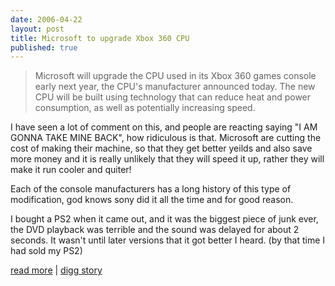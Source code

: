 ```yaml
--- 
date: 2006-04-22
layout: post
title: Microsoft to upgrade Xbox 360 CPU
published: true
---
```

<blockquote class="posterous_medium_quote">Microsoft will upgrade the CPU used in its Xbox 360 games console early next year, the CPU's manufacturer announced today. The new CPU will be built using technology that can reduce heat and power consumption, as well as potentially increasing speed.</blockquote><p />I have seen a lot of comment on this, and people are reacting saying "I AM GONNA TAKE MINE BACK", how ridiculous is that.  Microsoft are cutting the cost of making their machine, so that they get better yeilds and also save more money and it is really unlikely that they will speed it up, rather they will make it run cooler and quiter!<p />Each of the console manufacturers has a long history of this type of modification, god knows sony did it all the time and for good reason.<p />I bought a PS2 when it came out, and it was the biggest piece of junk ever, the DVD playback was terrible and the sound was delayed for about 2 seconds.  It wasn't until later versions that it got better I heard. (by that time I had sold my PS2)<p /><a href="http://www.xbox360news.com/Blogs/NewsCom/hqs/blr_3417.aspx">read more</a> | <a href="http://digg.com/gaming/Microsoft_to_upgrade_Xbox_360_CPU">digg story</a><div class="blogger-post-footer"><img class="posterous_download_image" src="https://blogger.googleusercontent.com/tracker/8109338-114571471796853451?l=www.kinlan.co.uk%2Findex.html" height="1" alt="" width="1" /></div>
